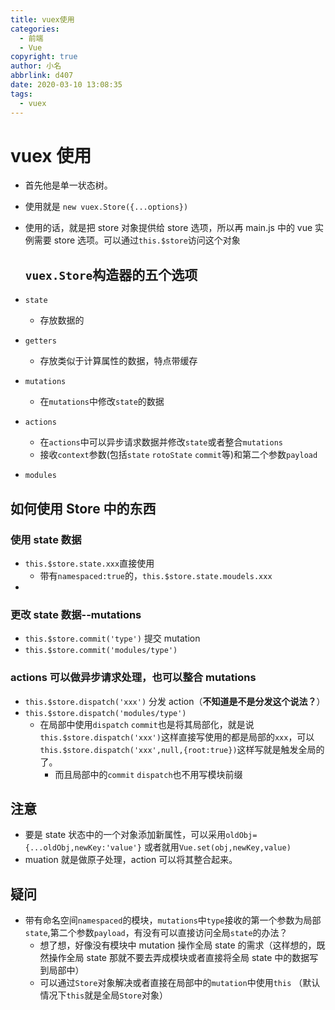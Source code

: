 ```yaml
---
title: vuex使用
categories:
  - 前端
  - Vue
copyright: true
author: 小名
abbrlink: d407
date: 2020-03-10 13:08:35
tags:
  - vuex
---
```


# vuex 使用

- 首先他是单一状态树。

- 使用就是 `new vuex.Store({...options})`

- 使用的话，就是把 store 对象提供给 store 选项，所以再 main.js 中的 vue 实例需要 store 选项。可以通过`this.$store`访问这个对象

  ## `vuex.Store`构造器的五个选项

- `state`

  - 存放数据的

- `getters`

  - 存放类似于计算属性的数据，特点带缓存

- `mutations`

  - 在`mutations`中修改`state`的数据

- `actions`

  - 在`actions`中可以异步请求数据并修改`state`或者整合`mutations`
  - 接收`context`参数(包括`state` `rotoState` `commit`等)和第二个参数`payload`

- `modules`

## 如何使用 Store 中的东西

### 使用 state 数据

- `this.$store.state.xxx`直接使用
  - 带有`namespaced:true`的，`this.$store.state.moudels.xxx`
-

### 更改 state 数据--mutations

- `this.$store.commit('type')` 提交 mutation
- `this.$store.commit('modules/type')`

### actions 可以做异步请求处理，也可以整合 mutations

- `this.$store.dispatch('xxx')` 分发 action（**不知道是不是分发这个说法？**）
- `this.$store.dispatch('modules/type')`
  - 在局部中使用`dispatch` `commit`也是将其局部化，就是说`this.$store.dispatch('xxx')`这样直接写使用的都是局部的`xxx`，可以`this.$store.dispatch('xxx',null,{root:true})`这样写就是触发全局的了。
    - 而且局部中的`commit` `dispatch`也不用写模块前缀

## 注意

- 要是 state 状态中的一个对象添加新属性，可以采用`oldObj={...oldObj,newKey:'value'}` 或者就用`Vue.set(obj,newKey,value)`
- muation 就是做原子处理，action 可以将其整合起来。

## 疑问

- 带有命名空间`namespaced`的模块，`mutations`中`type`接收的第一个参数为局部`state`,第二个参数`payload`，有没有可以直接访问全局`state`的办法？
  - 想了想，好像没有模块中 mutation 操作全局 state 的需求（这样想的，既然操作全局 state 那就不要去弄成模块或者直接将全局 state 中的数据写到局部中）
  - 可以通过`Store`对象解决或者直接在局部中的`mutation`中使用`this` （默认情况下`this`就是全局`Store`对象）
